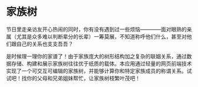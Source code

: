 # 家族树

节日里走亲访友开心热闹的同时，你有没有遇到过一些烦恼————面对眼熟的亲属（尤其是众多难以判断辈分的长辈）一筹莫展，不知道称呼他们什么，甚至对他们跟自己的关系也支支吾吾？

是时候理一理你的家谱了！由于家族庞大的树形结构加之复杂的联姻关系，通过数据存储、构建和展示家族树往往优于纸质的载体。本应用通过轻量的网页前端技术实现了一个可交互可编辑的家族树，并能够计算你和特定家族成员的称谓关系。试试吧！找你的父母和兄弟姐妹帮忙，让家族树枝繁叶茂吧！
